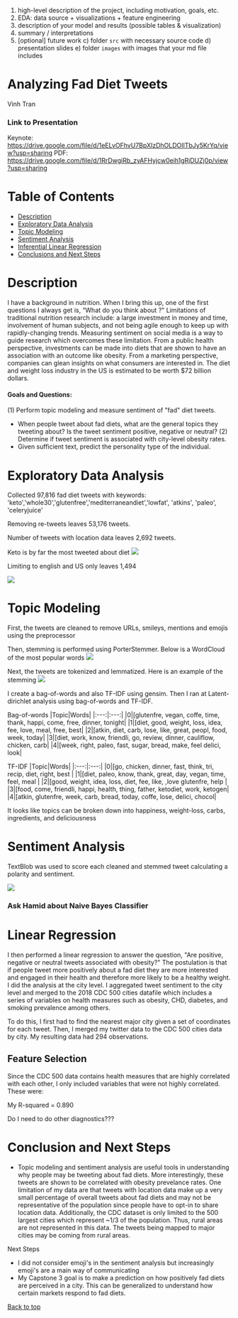 1) high-level description of the project, including motivation, goals, etc.
2) EDA:  data source + visualizations + feature engineering
3) description of your model and results (possible tables & visualization)
4) summary / interpretations
5) [optional] future work
c) folder `src` with necessary source code
d) presentation slides
e) folder `images` with images that your md file includes

# Analyzing Fad Diet Tweets
Vinh Tran

### Link to Presentation
Keynote: https://drive.google.com/file/d/1eELvOFhvU7BpXIzDhOLDOIlTbJy5KrYq/view?usp=sharing
PDF: https://drive.google.com/file/d/1RrDwgiRb_zyAFHyjcw0eih1gRjDUZj0p/view?usp=sharing

# Table of Contents
- [Description](#Description)
- [Exploratory Data Analysis](#Exploratory-Data-Analysis)
- [Topic Modeling](#Topic-Modeling)
- [Sentiment Analysis](#Sentiment-Analysis)
- [Inferential Linear Regression](#Linear-Regression)
- [Conclusions and Next Steps](#Conclusions)

# Description

I have a background in nutrition. When I bring this up, one of the first questions I always get is, “What do you think about <insert fad diet>?" Limitations of traditional nutrition research include: a large investment in money and time, involvement of human subjects, and not being agile enough to keep up with rapidly-changing trends. Measuring sentiment on social media is a way to guide research which overcomes these limitation. From a public health perspective, investments can be made into diets that are shown to have an association with an outcome like obesity. From a marketing perspective, companies can glean insights on what consumers are interested in. The diet and weight loss industry in the US is estimated to be worth $72 billion dollars.

#### Goals and Questions:
(1) Perform topic modeling and measure sentiment of "fad" diet tweets.  
- When people tweet about fad diets, what are the general topics they tweeting about? Is the tweet sentiment positive, negative or neutral?
(2) Determine if tweet sentiment is associated with city-level obesity rates.
- Given sufficient text, predict the personality type of the individual.


# Exploratory Data Analysis

Collected 97,816 fad diet tweets with keywords:  'keto','whole30','glutenfree','mediterraneandiet','lowfat', 'atkins', 'paleo', 'celeryjuice'

Removing re-tweets leaves 53,176 tweets.

Number of tweets with location data leaves 2,692 tweets.

Keto is by far the most tweeted about diet
![](images/Popularity_of_fad_diets.png)

Limiting to english and US only leaves 1,494

![](images/usmap.png)


# Topic Modeling
First, the tweets are cleaned to remove URLs, smileys, mentions and emojis using the preprocessor

Then, stemming is performed using PorterStemmer. Below is a WordCloud of the most popular words
![](images/word1.png)

Next, the tweets are tokenized and lemmatized. Here is an example of the stemming
![](images/tokenlem.png)

I create a bag-of-words and also TF-IDF using gensim. Then I ran at Latent-dirichlet analysis using bag-of-words and TF-IDF.

Bag-of-words
|Topic|Words|
|:---:|:---:|
|0|[glutenfre, vegan, coffe, time, thank, happi, come, free, dinner, tonight|
|1|[diet, good, weight, loss, idea, fee, love, meal, free, best|
|2|[atkin, diet, carb, lose, like, great, peopl, food, week, today|
|3|[diet, work, know, friendli, go, review, dinner, cauliflow, chicken, carb|
|4|[week, right, paleo, fast, sugar, bread, make, feel delici, look|

TF-IDF
|Topic|Words|
|:---:|:---:|
|0|[go, chicken, dinner, fast, think, tri, recip, diet, right, best |
|1|[diet, paleo, know, thank, great, day, vegan, time, feel, meal |
|2|[good, weight, idea, loss, diet, fee, like, ,love glutenfre, help |
|3|[food, come, friendli, happi, health, thing, father, ketodiet, work, ketogen|
|4|[atkin, glutenfre, week, carb, bread, today, coffe, lose, delici, chocol|

It looks like topics can be broken down into happiness, weight-loss, carbs, ingredients, and deliciousness

# Sentiment Analysis

TextBlob was used to score each cleaned and stemmed tweet calculating a polarity and sentiment.

![](images/Tweet_Sentiment.png)

### Ask Hamid about Naive Bayes Classifier

# Linear Regression
I then performed a linear regression to answer the question, "Are positive, negative or neutral tweets associated with obesity?" The postulation is that if people tweet more positively about a fad diet they are more interested and engaged in their health and therefore more likely to be a healthy weight. I did the analysis at the city level. I aggregated tweet sentiment to the city level and merged to the 2018 CDC 500 cities datafile which includes a series of variables on health measures such as obesity, CHD, diabetes, and smoking prevalence among others.

To do this, I first had to find the nearest major city given a set of coordinates for each tweet. Then, I merged my twitter data to the CDC 500 cities data by city. My resulting data had 294 observations.

## Feature Selection
Since the CDC 500 data contains health measures that are highly correlated with each other, I only included variables that were not highly correlated. These were:

My R-squared = 0.890

Do I need to do other diagnostics???


# Conclusion and Next Steps

- Topic modeling and sentiment analysis are useful tools in understanding why people may be tweeting about fad diets. More interestingly, these tweets are shown to be correlated with obesity prevelance rates. One limitation of my data are that tweets with location data make up a very small percentage of overall tweets about fad diets and may not be representative of the population since people have to opt-in to share location data. Additionally, the CDC dataset is only limited to the 500 largest cities which represent ~1/3 of the population. Thus, rural areas are not represented in this data. The tweets being mapped to major cities may be coming from rural areas.

Next Steps
- I did not consider emoji's in the sentiment analysis but increasingly emoji's are a main way of communicating
- My Capstone 3 goal is to make a prediction on how positively fad diets are perceived in a city. This can be generalized to understand how certain markets respond to fad diets.


<a href="#Analyzing-Fad-Diet-Tweets">Back to top</a>

```python

```
